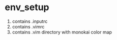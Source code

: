 # env_setup
1) contains .inputrc
2) contains .vimrc
3) contains .vim directory with monokai color map
